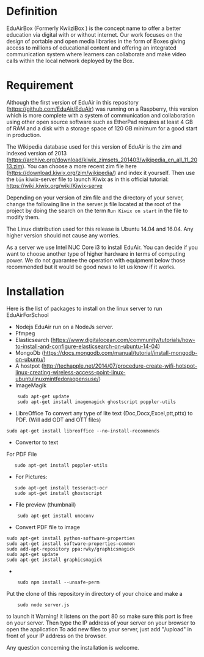 # Definition

EduAirBox (Formerly KwiiziBox ) is the concept name to offer a better education via digital with or without internet. Our work focuses on the design of portable and open media libraries in the form of Boxes giving access to millions of educational content and offering an integrated communication system where learners can collaborate and make video calls within the local network deployed by the Box.

# Requirement
Although the first version of EduAir in this repository (https://github.com/EduAir/EduAir) was running on a Raspberry, this version which is more complete with a system of communication and collaboration using other open source software such as EtherPad requires at least 4 GB of RAM and a disk with a storage space of 120 GB minimum for a good start in production.

The Wikipedia database used for this version of EduAir is the zim and indexed version of 2013 (https://archive.org/download/kiwix_zimsets_201403/wikipedia_en_all_11_2013.zim). You can choose a more recent zim file here (https://download.kiwix.org/zim/wikipedia/) and index it yourself. Then use the `bin` kiwix-server file to launch Kiwix as in this official tutorial: https://wiki.kiwix.org/wiki/Kiwix-serve

Depending on your version of zim file and the directory of your server, change the following line in the server.js file located at the root of the project by doing the search on the term `Run Kiwix on start` in the file to modify them.

The Linux distribution used for this release is Ubuntu 14.04 and 16.04. Any higher version should not cause any worries.

As a server we use Intel NUC Core i3 to install EduAir. You can decide if you want to choose another type of higher hardware in terms of computing power. We do not guarantee the operation with equipment below those recommended but it would be good news to let us know if it works.

# Installation

Here is the list of packages to install on the linux server to run EduAirForSchool

-	Nodejs 
EduAir run on a NodeJs server.
-	Ffmpeg
-	Elasticsearch (https://www.digitalocean.com/community/tutorials/how-to-install-and-configure-elasticsearch-on-ubuntu-14-04)
-	MongoDb (https://docs.mongodb.com/manual/tutorial/install-mongodb-on-ubuntu/)
-	A hostpot (http://techapple.net/2014/07/procedure-create-wifi-hotspot-linux-creating-wireless-access-point-linux-ubuntulinuxmintfedoraopensuse/)
-	ImageMagik

```
    sudo apt-get update
    sudo apt-get install imagemagick ghostscript poppler-utils
```
-	LibreOffice
To convert any type of lite text (Doc,Docx,Excel,ptt,pttx) to PDF. (Will add ODT and OTT files)

```
sudo apt-get install libreoffice --no-install-recommends
```
-	Convertor to text

For PDF File

 ```
    sudo apt-get install poppler-utils
 ```

-   For Pictures:

 ```
    sudo apt-get install tesseract-ocr
    sudo apt-get install ghostscript
```
-	File preview (thumbnail)

```
    sudo apt-get install unoconv
```

-	Convert PDF file to image

```
sudo apt-get install python-software-properties
sudo apt-get install software-properties-common
sudo add-apt-repository ppa:rwky/graphicsmagick
sudo apt-get update
sudo apt-get install graphicsmagick
```
- 

```	
    sudo npm install --unsafe-perm
```

Put the clone of this repository in directory of your choice and make a
```
    sudo node server.js
``` 

to launch it
Warning! it listens on the port 80 so make sure this port is free on your server.
Then type the IP address of your server on your browser to open the application
To add new files to your server, just add "/upload" in front of your IP address on the browser.

Any question concerning the installation is welcome.
